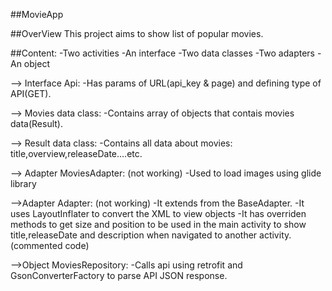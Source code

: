 ##MovieApp

##OverView
This project aims to show list of popular movies.

##Content:
-Two activities
-An interface
-Two data classes
-Two adapters
-An object

--> Interface Api:
-Has params of URL(api_key & page) and defining type of API(GET).

--> Movies data class:
-Contains array of objects that contais movies data(Result).

--> Result data class:
-Contains all data about movies: title,overview,releaseDate....etc.

--> Adapter MoviesAdapter: (not working)
-Used to load images using glide library

 -->Adapter Adapter: (not working)
-It extends from the BaseAdapter.
-It uses LayoutInflater to convert the XML to view objects
-It has overriden methods to get size and position to be used in the main activity to show title,releaseDate and description 
when navigated to another activity.(commented code)

-->Object MoviesRepository:
-Calls api using retrofit and GsonConverterFactory to parse API JSON response.